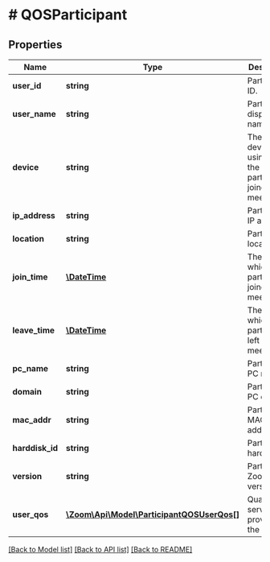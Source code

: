 # # QOSParticipant

## Properties

Name | Type | Description | Notes
------------ | ------------- | ------------- | -------------
**user_id** | **string** | Participant ID. | [optional] 
**user_name** | **string** | Participant display name. | [optional] 
**device** | **string** | The type of device using which the participant joined the meeting. | [optional] 
**ip_address** | **string** | Participant&#39;s IP address. | [optional] 
**location** | **string** | Participant&#39;s location. | [optional] 
**join_time** | [**\DateTime**](\DateTime.md) | The time at which participant joined the meeting. | [optional] 
**leave_time** | [**\DateTime**](\DateTime.md) | The time at which participant left the meeting. | [optional] 
**pc_name** | **string** | Participant&#39;s PC name. | [optional] 
**domain** | **string** | Participant&#39;s PC domain. | [optional] 
**mac_addr** | **string** | Participant&#39;s MAC address. | [optional] 
**harddisk_id** | **string** | Participant&#39;s hard disk ID. | [optional] 
**version** | **string** | Participant&#39;s Zoom Client version. | [optional] 
**user_qos** | [**\Zoom\Api\Model\ParticipantQOSUserQos[]**](ParticipantQOSUserQos.md) | Quality of service provided to the user. | [optional] 

[[Back to Model list]](../../README.md#documentation-for-models) [[Back to API list]](../../README.md#documentation-for-api-endpoints) [[Back to README]](../../README.md)


